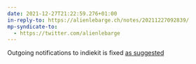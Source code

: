 ```yaml
---
date: 2021-12-27T21:22:59.276+01:00
in-reply-to: https://alienlebarge.ch/notes/20211227092839/
mp-syndicate-to:
  - https://twitter.com/alienlebarge
---
```

Outgoing notifications to indiekit is fixed [as suggested](https://github.com/getindiekit/indiekit/issues/391#issuecomment-1001720648)
